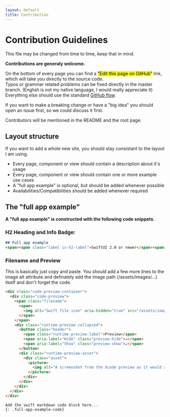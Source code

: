 ```yaml
---
layout: default
title: Contribution 
---
```


# Contribution Guidelines

This file may be changed from time to time, keep that in mind.

**Contributions are generaly welcome.**  

On the bottom of every page you can find a <mark>"Edit this page on GitHub"</mark> link, which will take you directly to the source code.  
Typos or grammar related problems can be fixed directly in the master branch. (English is not my native language, I would really appreciate it)  
Everything else should use the standard [GitHub flow](https://guides.github.com/introduction/flow/).

If you want to make a breaking change or have a "big idea" you should open an issue first, so we could discuss it first.

Contributors will be mentioned in the README and the root page.

## Layout structure

If you want to add a whole new site, you should stay consistant to the layout I am using.

- Every page, component or view should contain a description about it's usage
- Every page, component or view should contain one or more example use cases
- A "full app example" is optional, but should be added whenever possible
- Availabilities/Compatibilities should be added whenever required

## The "full app example"

**A "full app example" is constructed with the following code snippets.**

### H2 Heading and Info Badge:
```md
## Full app example 
<span><span class="label is-h2-label">SwiftUI 2.0 or newer</span><span>
```

### Filename and Preview
This is basically just copy and paste. You should add a few more lines to the image alt attribute and definately add the image path (/assets/images/...) itself and don't forget the code. 

```md
<div class="code-preview-container">
  <div class="code-preview">
    <span class="filename">
      <span>
        <img alt="Swift file icon" aria-hidden="true" src="/assets/images/swift-file-icon.png" class="swift-file-icon file-icon">ContentView.swift
      </span>
    </span>
    <div class="runtime-preview collapsed">
      <button class="header">
        <span class="runtime-preview-label">Preview</span>
        <span aria-label="Hide" class="preview-hide">↗</span>
        <span aria-label="Show" class="preview-show">↙</span>
      </button>
      <div class="runtime-preview-asset">
        <div class="asset">
          <picture>
            <img alt="A screenshot from the Xcode preview as it would appear on iPhone. --ADD MORE HERE--" srcset="--IMAGE PATH-- 1x" src="--IMAGE PATH--" width="834" height="auto">
          </picture>
        </div>
      </div>
    </div>
  </div>
</div>

Add the swift markdown code block here...
{: .full-app-example-code}
```